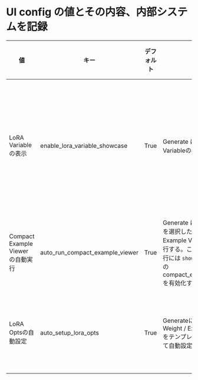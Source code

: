 # UI config の値とその内容、内部システムを記録

| 値 | キー | デフォルト | 内容 | システム的動作 |
| --- | --- | --- | --- | --- |
| LoRA Variableの表示 | enable_lora_variable_showcase | True | Generate にて LoRA Variableの表示トグル | 内部的には、表記が常に False になるだけで処理は行われている |
| Compact Example Viewer の自動実行 | auto_run_compact_example_viewer | True | Generate にて Template を選択した際に Compact Example Viewer を自動実行する。この機能の手動実行には `show_optin_values` の compact_example_viewer を有効化する必要がある | 内部的には、Falseの場合処理を行わない |
| LoRA Optsの自動設定 | auto_setup_lora_opts | True | Generateにて LoRA Weight / Extend Prompt をテンプレートの値に沿って自動設定する | 内部的には、Falseの場合処理を行わない |
